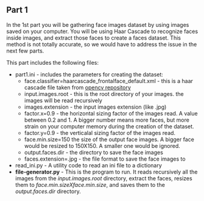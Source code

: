 ## Part 1

In the 1st part you will be gathering face images dataset by using images saved on your computer. 
You will be using Haar Cascade to recognize faces inside images, and extract those faces to create a faces dataset. 
This method is not totally accurate, so we would have to address the issue in the next few parts.

This part includes the following files:

* part1.ini - includes the parameters for creating the dataset:
  * face.classifier=haarcascade_frontalface_default.xml - this is a haar cascade file taken from  [opencv repository](https://github.com/opencv/opencv/tree/master/data/haarcascades)
  * input.images.root - this is the root directory of your images. the images will be read recursively
  * images.extension - the input images extension (like .jpg)
  * factor.x=0.9 - the horizontal sizing factor of the images read. A value between 0.2 and 1. A bigger number means more faces, but more strain on your computer memory during the creation of the dataset.
  * factor.y=0.9 - the verticalal sizing factor of the images read.
  * face.min.size=150 the size of the output face images. A bigger face would be resized to 150X150. A smaller one would be ignored.
  * output.faces.dir - the directory to save the face images
  * faces.extension=.jpg  - the file format to save the face images to
* read_ini.py - A utility code to read an ini file to a dictionary
* **file-generator.py** - This is the program to run. It reads recursively all the images from the *input.images.root* directory, extract the faces, resizes them to *face.min.sizeXface.min.size*, and saves them to the *output.faces.dir* directory.

